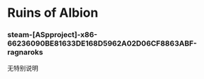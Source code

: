 # Ruins of Albion

### steam-[ASpproject]-x86-66236090BE81633DE168D5962A02D06CF8863ABF-ragnaroks
无特别说明

